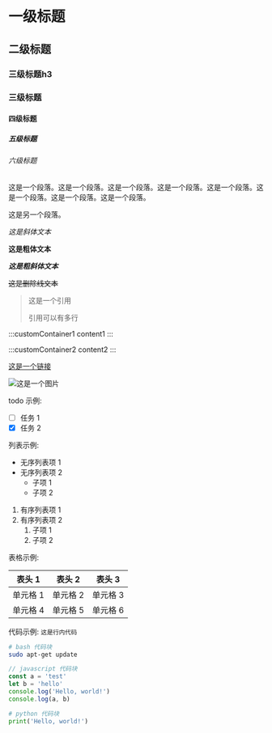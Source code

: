 # 一级标题

## 二级标题

<h3>三级标题h3</h3>

### **三级**标题

#### 四级标题

##### 五级标题

###### 六级标题

这是一个段落。这是一个段落。这是一个段落。这是一个段落。这是一个段落。这是一个段落。这是一个段落。这是一个段落。

这是另一个段落。

_这是斜体文本_

**这是粗体文本**

**_这是粗斜体文本_**

~~这是删除线文本~~

> 这是一个引用
>
> 引用可以有多行

:::customContainer1
content1
:::

:::customContainer2
content2
:::

[这是一个链接](https://www.baidu.com)

![这是一个图片](https://www.baidu.com/img/PCtm_d9c8750bed0b3c7d089fa7d55720d6cf.png)

todo 示例:

- [ ] 任务 1
- [x] 任务 2

列表示例:

- 无序列表项 1
- 无序列表项 2
    - 子项 1
    - 子项 2

1. 有序列表项 1
2. 有序列表项 2
    1. 子项 1
    2. 子项 2

表格示例:

| 表头 1   | 表头 2   | 表头 3   |
| -------- | -------- | -------- |
| 单元格 1 | 单元格 2 | 单元格 3 |
| 单元格 4 | 单元格 5 | 单元格 6 |

代码示例:
`这是行内代码`

```bash
# bash 代码块
sudo apt-get update
```

```javascript
// javascript 代码块
const a = 'test'
let b = 'hello'
console.log('Hello, world!')
console.log(a, b)
```

```python
# python 代码块
print('Hello, world!')
```
